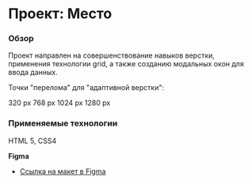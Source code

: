 # Проект: Место

### Обзор

Проект направлен на совершенствование навыков верстки, применения технологии grid, а также созданию модальных окон для ввода данных.

Точки "перелома" для "адаптивной верстки":

320 px
768 px
1024 px
1280 px

### Применяемые технологии

HTML 5, CSS4

**Figma**

* [Ссылка на макет в Figma](https://www.figma.com/file/2cn9N9jSkmxD84oJik7xL7/JavaScript.-Sprint-4?node-id=0%3A1)


